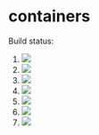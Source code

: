 # containers

Build status:


1. [![](https://github.com/snarayan23/container_oop/workflows/tests-fibonacci/badge.svg)](https://github.com/snarayan23/container_oop/actions?query=workflow%3Atests-fibonacci)
1. [![](https://github.com/snarayan23/container_oop/workflows/tests-range/badge.svg)](https://github.com/snarayan23/container_oop/actions?query=workflow%3Atests-range)
1. [![](https://github.com/snarayan23/container_oop/workflows/tests-unicode/badge.svg)](https://github.com/snarayan23/container_oop/actions?query=workflow%3Atests-unicode)
1. [![](https://github.com/snarayan23/container_oop/workflows/tests-BinaryTree/badge.svg)](https://github.com/snarayan23/container_oop/actions?query=workflow%3Atests-BinaryTree)
1. [![](https://github.com/snarayan23/container_oop/workflows/tests-BST/badge.svg)](https://github.com/snarayan23/container_oop/actions?query=workflow%3Atests-BST)
1. [![](https://github.com/snarayan23/container_oop/workflows/tests-AVLTree/badge.svg)](https://github.com/snarayan23/container_oop/actions?query=workflow%3Atests-AVLTree)
1. [![](https://github.com/snarayan23/container_oop/workflows/tests-Heap/badge.svg)](https://github.com/snarayan23/container_oop/actions?query=workflow%3Atests-Heap)
